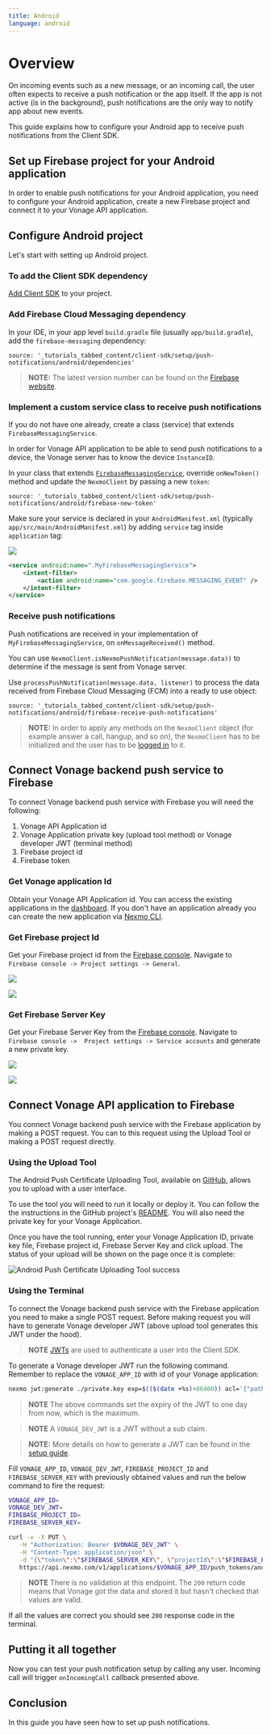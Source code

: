```yaml
---
title: Android
language: android
---
```


# Overview

On incoming events such as a new message, or an incoming call, the user often expects to receive a push notification or the app itself. If the app is not active (is in the background), push notifications are the only way to notify app about new events.

This guide explains how to configure your Android app to receive push notifications from the Client SDK.

## Set up Firebase project for your Android application

In order to enable push notifications for your Android application, you need to configure your Android application, create a new Firebase project and connect it to your Vonage API application.

## Configure Android project 

Let's start with setting up Android project.

### To add the Client SDK dependency

[Add Client SDK](/client-sdk/setup/add-sdk-to-your-app/android) to your project.

### Add Firebase Cloud Messaging dependency

In your IDE, in your app level `build.gradle` file (usually `app/build.gradle`), add the `firebase-messaging` dependency:

```tabbed_content
source: '_tutorials_tabbed_content/client-sdk/setup/push-notifications/android/dependencies'
```

> **NOTE:** The latest version number can be found on the [Firebase website](https://firebase.google.com/docs/cloud-messaging/android/client#add_firebase_sdks_to_your_app).

### Implement a custom service class to receive push notifications

If you do not have one already, create a class (service) that extends `FirebaseMessagingService`. 

In order for Vonage API application to be able to send push notifications to a device, the Vonage server has to know the device `InstanceID`.

In your class that extends [`FirebaseMessagingService`](https://firebase.google.com/docs/reference/android/com/google/firebase/messaging/FirebaseMessagingService),  override `onNewToken()` method and update the `NexmoClient` by passing a new `token`:

```tabbed_content
source: '_tutorials_tabbed_content/client-sdk/setup/push-notifications/android/firebase-new-token'
```

Make sure your service is declared in your `AndroidManifest.xml` (typically `app/src/main/AndroidManifest.xml`) by adding `service` tag inside `application` tag:

![](/screenshots/tutorials/client-sdk/android-shared/android-manifest-file.png)

```xml
<service android:name=".MyFirebaseMessagingService">
    <intent-filter>
        <action android:name="com.google.firebase.MESSAGING_EVENT" />
    </intent-filter>
</service>
```

### Receive push notifications

Push notifications are received in your implementation of `MyFirebaseMessagingService`, on `onMessageReceived()` method.

You can use `NexmoClient.isNexmoPushNotification(message.data))` to determine if the message is sent from Vonage server.

Use `processPushNotification(message.data, listener)` to process the data received from Firebase Cloud Messaging (FCM) into a ready to use object:

```tabbed_content
source: '_tutorials_tabbed_content/client-sdk/setup/push-notifications/android/firebase-receive-push-notifications'
```

> **NOTE:** In order to apply any methods on the `NexmoClient` object (for example answer a call, hangup, and so on), the `NexmoClient` has to be initialized and the user has to be [logged in](/client-sdk/getting-started/add-sdk-to-your-app/android) to it.

## Connect Vonage backend push service to Firebase

To connect Vonage backend push service with Firebase you will need the following:

1. Vonage API Application id
1. Vonage Application private key (upload tool method) or Vonage developer JWT (terminal method)
3. Firebase project id
4. Firebase token

### Get Vonage application Id

Obtain your Vonage API Application id. You can access the existing applications in the [dashboard](https://dashboard.nexmo.com/voice/your-applications). If you don't have an application already you can create the new application via [Nexmo CLI](/client-sdk/setup/create-your-application).

### Get Firebase project Id

Get your Firebase project id from the [Firebase console](https://console.firebase.google.com/). Navigate to `Firebase console -> Project settings -> General`.

![](/screenshots/setup/client-sdk/set-up-push-notifications/firebase-project-settings.png)

![](/screenshots/setup/client-sdk/set-up-push-notifications/firebase-project-id.png)

### Get Firebase Server Key

Get your Firebase Server Key from the [Firebase console](https://console.firebase.google.com/). Navigate to `Firebase console ->  Project settings -> Service accounts` and generate a new private key. 

![](/screenshots/setup/client-sdk/set-up-push-notifications/firebase-project-settings.png)

![](/screenshots/setup/client-sdk/set-up-push-notifications/firebase-token.png)

## Connect Vonage API application to Firebase

You connect Vonage backend push service with the Firebase application by making a POST request. You can to this request using the Upload Tool or making a POST request directly.

### Using the Upload Tool

The Android Push Certificate Uploading Tool, available on [GitHub](https://github.com/nexmo-community/android-push-uploader), allows you to upload with a user interface.

To use the tool you will need to run it locally or deploy it. You can follow the the instructions in the GitHub project's [README](https://github.com/nexmo-community/android-push-uploader#running-the-project). You will also need the private key for your Vonage Application. 

Once you have the tool running, enter your Vonage Application ID, private key file, Firebase project id, Firebase Server Key and click upload. The status of your upload will be shown on the page once it is complete:

![Android Push Certificate Uploading Tool success](/images/client-sdk/push-notifications/android-push-uploader-success.png)

### Using the Terminal

To connect the Vonage backend push service with the Firebase application you need to make a single POST request. Before making request you will have to generate Vonage developer JWT (above upload tool generates this JWT under the hood).

> **NOTE** [JWTs](https://jwt.io) are used to authenticate a user into the Client SDK.

To generate a Vonage developer JWT run the following command. Remember to replace the `VONAGE_APP_ID` with id of your Vonage application:

```bash
nexmo jwt:generate ./private.key exp=$(($(date +%s)+86400)) acl='{"paths":{"/*/users/**":{},"/*/conversations/**":{},"/*/sessions/**":{},"/*/devices/**":{},"/*/image/**":{},"/*/media/**":{},"/*/applications/**":{},"/*/push/**":{},"/*/knocking/**":{},"/*/legs/**":{}}}' application_id=VONAGE_APP_ID
```

> **NOTE** The above commands set the expiry of the JWT to one day from now, which is the maximum.

> **NOTE** A `VONAGE_DEV_JWT` is a JWT without a sub claim. 

> **NOTE:** More details on how to generate a JWT can be found in the [setup guide](/tutorials/client-sdk-generate-test-credentials#generate-a-user-jwt).

Fill `VONAGE_APP_ID`, `VONAGE_DEV_JWT`, `FIREBASE_PROJECT_ID` and `FIREBASE_SERVER_KEY` with previously obtained values and run the below command to fire the request:

```sh
VONAGE_APP_ID=
VONAGE_DEV_JWT=
FIREBASE_PROJECT_ID=
FIREBASE_SERVER_KEY=

curl -v -X PUT \
   -H "Authorization: Bearer $VONAGE_DEV_JWT" \
   -H "Content-Type: application/json" \
   -d "{\"token\":\"$FIREBASE_SERVER_KEY\", \"projectId\":\"$FIREBASE_PROJECT_ID\"}" \
   https://api.nexmo.com/v1/applications/$VONAGE_APP_ID/push_tokens/android  
```

> **NOTE** There is no validation at this endpoint. The `200` return code means that Vonage got the data and stored it but hasn't checked that values are valid.

If all the values are correct you should see `200` response code in the terminal.

## Putting it all together

Now you can test your push notification setup by calling any user. Incoming call will trigger `onIncomingCall` callback presented above.

## Conclusion

In this guide you have seen how to set up push notifications.
